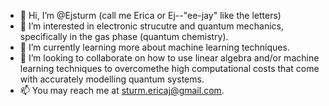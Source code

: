 - 👋 Hi, I’m @Ejsturm (call me Erica or Ej--"ee-jay" like the letters)
- 👀 I’m interested in electronic strucutre and quantum mechanics, specifically in the gas phase (quantum chemistry).
- 🌱 I’m currently learning more about machine learning techniques.
- 💞️ I’m looking to collaborate on how to use linear algebra and/or machine learning techniques to overcomethe high computational costs that come with accurately modelling quantum systems. 
- 📫 You may reach me at sturm.ericaj@gmail.com.

<!---
Ejsturm/Ejsturm is a ✨ special ✨ repository because its `README.md` (this file) appears on your GitHub profile.
You can click the Preview link to take a look at your changes.
--->
